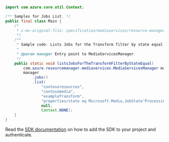 ```java
import com.azure.core.util.Context;

/** Samples for Jobs List. */
public final class Main {
    /*
     * x-ms-original-file: specification/mediaservices/resource-manager/Microsoft.Media/stable/2021-11-01/examples/jobs-list-all-filter-by-state-eq.json
     */
    /**
     * Sample code: Lists Jobs for the Transform filter by state equal.
     *
     * @param manager Entry point to MediaServicesManager.
     */
    public static void listsJobsForTheTransformFilterByStateEqual(
        com.azure.resourcemanager.mediaservices.MediaServicesManager manager) {
        manager
            .jobs()
            .list(
                "contosoresources",
                "contosomedia",
                "exampleTransform",
                "properties/state eq Microsoft.Media.JobState'Processing'",
                null,
                Context.NONE);
    }
}
```

Read the [SDK documentation](https://github.com/Azure/azure-sdk-for-java/blob/azure-resourcemanager-mediaservices_2.0.0/sdk/mediaservices/azure-resourcemanager-mediaservices/README.md) on how to add the SDK to your project and authenticate.
